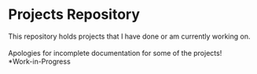 # Projects Repository
This repository holds projects that I have done or am currently working on. <br/><br/>
Apologies for incomplete documentation for some of the projects! <br/>
*Work-in-Progress
